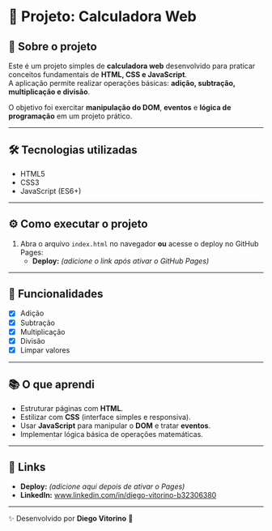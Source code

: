 # 🧮 Projeto: Calculadora Web

## 📖 Sobre o projeto
Este é um projeto simples de **calculadora web** desenvolvido para praticar conceitos fundamentais de **HTML, CSS e JavaScript**.  
A aplicação permite realizar operações básicas: **adição, subtração, multiplicação e divisão**.

O objetivo foi exercitar **manipulação do DOM**, **eventos** e **lógica de programação** em um projeto prático.

---

## 🛠️ Tecnologias utilizadas
- HTML5  
- CSS3  
- JavaScript (ES6+)  

---

## ⚙️ Como executar o projeto
1. Abra o arquivo `index.html` no navegador **ou** acesse o deploy no GitHub Pages:
   - **Deploy:** _(adicione o link após ativar o GitHub Pages)_

---

## 🚀 Funcionalidades
- [x] Adição  
- [x] Subtração  
- [x] Multiplicação  
- [x] Divisão  
- [x] Limpar valores

---

## 📚 O que aprendi
- Estruturar páginas com **HTML**.  
- Estilizar com **CSS** (interface simples e responsiva).  
- Usar **JavaScript** para manipular o **DOM** e tratar **eventos**.  
- Implementar lógica básica de operações matemáticas.

---

## 🔗 Links
- **Deploy:** _(adicione aqui depois de ativar o Pages)_  
- **LinkedIn:** www.linkedin.com/in/diego-vitorino-b32306380

---

✨ Desenvolvido por **Diego Vitorino** 🚀
